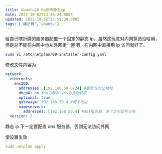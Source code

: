 ```yaml
---
title: Ubuntu20.04修改静态ip
date: 2022-10-02T13:46:24.000Z
updated: 2022-10-02T13:59:30.000Z
tags: ['瞎折腾','ubuntu']
---
```

  
给自己瞎折腾的服务器配置一个固定的静态 ip，虽然这玩意对内网穿透没啥用，但是总不能在内网中也从外网走一圈吧，在内网中直接用 ip 访问就好了。

```bash
sudo vi /etc/netplan/00-installer-config.yaml
```

修改文件内容为

```yaml
network:
  ethernets:
    ens160:
      addresses: [192.168.50.8/24] #要修改的ip地址
      dhcp4: no #no为静态 yes为自动获取
      optional: true
      gateway4: 192.168.50.4 #网关地址
      nameservers:
        addresses: [192.168.50.4] #dns服务器，多个之间逗号分隔
  version: 2
```

静态 ip 下一定要配置 dns 服务器，否则无法访问外网

使设置生效

```yaml
sudo netplan apply
```